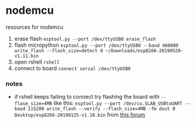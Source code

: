 # nodemcu
resources for nodemcu

1. erase flash `esptool.py --port /dev/ttyUSB0 erase_flash`
2. flash micropython `esptool.py --port /dev/ttyUSB0 --baud 460800 write_flash --flash_size=detect 0 ~/Downloads/esp8266-20190529-v1.11.bin`
3. open rshell `rshell`
4. connect to board `connect serial /dev/ttyUSB0`


### notes
- if rshell keeps failing to connect try flashing the board with `--flase_size=4MB` like this: 
  `esptool.py --port /dev/cu.SLAB_USBtoUART --baud 115200 write_flash --verify --flash_size=4MB -fm dout 0 Desktop/esp8266-20190125-v1.10.bin` from [this forum](https://forum.micropython.org/viewtopic.php?f=2&t=5951&start=10)
